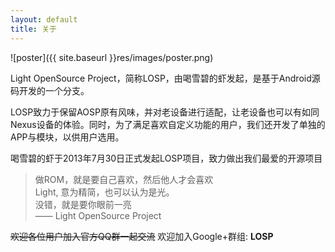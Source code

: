 ```yaml
---
layout: default
title: 关于
---
```

![poster]({{ site.baseurl }}res/images/poster.png)

Light OpenSource Project，简称LOSP，由喝雪碧的虾发起，是基于Android源码开发的一个分支。

LOSP致力于保留AOSP原有风味，并对老设备进行适配，让老设备也可以有如同Nexus设备的体验。同时，为了满足喜欢自定义功能的用户，我们还开发了单独的APP与模块，以供用户选用。

喝雪碧的虾于2013年7月30日正式发起LOSP项目，致力做出我们最爱的开源项目

> 做ROM，就是要自己喜欢，然后他人才会喜欢  
> Light, 意为精简，也可以认为是光。  
> 没错，就是要你眼前一亮  
> —— Light OpenSource Project

~~欢迎各位用户加入官方QQ群一起交流~~
欢迎加入Google+群组: __LOSP__
